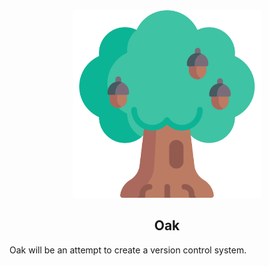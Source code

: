 <div align="center" width="100%">
    <img src="assets/oak.png" width="300">
</div>
<h2 align="center">Oak</h2>

Oak will be an attempt to create a version control system.

